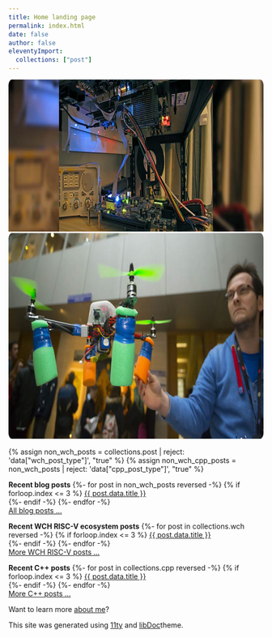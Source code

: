 ```yaml
---
title: Home landing page
permalink: index.html
date: false
author: false
eleventyImport:
  collections: ["post"]
---
```


<p style="margin-top: 0px;">
<img src="/assets/slides/slide_jtag.jpg" width="900" height="300">
<img src="/assets/slides/drones-small.jpg" width="896" height="406">
</p>

{% assign non_wch_posts = collections.post | reject: 'data["wch_post_type"]', "true" %}
{% assign non_wch_cpp_posts = non_wch_posts | reject: 'data["cpp_post_type"]', "true" %}

<aside class="widget widget-iconCard">
    <p class="d-flex gap-5 | p-5 m-0 | brad-3 bc-neutral-100 bwidth-1 bstyle-dashed bcolor-neutral-500">
        <span class="icon-pen fs-10 | c-primary-500" fs-8="xs"></span>
        <span class="d-flex fd-column gap-1">
            <strong class="fvs-wght-700 fs-6">Recent blog posts</strong>
            <span>
                {%- for post in non_wch_posts reversed -%}
                    {% if forloop.index <= 3     %}
                        <a href="{{ post.url }}">{{ post.data.title }}</a><br/>
                    {%- endif -%}
                {%- endfor -%}
                <br/>
                <a href="/posts">All blog posts ...</a>
            </span>
        </span>
    </p>
</aside>

<aside class="widget widget-iconCard">
    <p class="d-flex gap-5 | p-5 m-0 | brad-3 bc-neutral-100 bwidth-1 bstyle-dashed bcolor-neutral-500">
        <span class="icon-faders fs-10 | c-primary-500" fs-8="xs"></span>
        <span class="d-flex fd-column gap-1">
            <strong class="fvs-wght-700 fs-6">Recent WCH RISC-V ecosystem posts</strong>
            <span>
                {%- for post in collections.wch reversed -%}
                    {% if forloop.index <= 3     %}
                        <a href="{{ post.url }}">{{ post.data.title }}</a><br/>
                    {%- endif -%}
                {%- endfor -%}
                <br/>
                <a href="/tags/wch/">More WCH RISC-V posts ...</a>
            </span>
        </span>
    </p>
</aside>

<aside class="widget widget-iconCard">
    <p class="d-flex gap-5 | p-5 m-0 | brad-3 bc-neutral-100 bwidth-1 bstyle-dashed bcolor-neutral-500">
        <span class="icon-code fs-10 | c-primary-500" fs-8="xs"></span>
        <span class="d-flex fd-column gap-1">
            <strong class="fvs-wght-700 fs-6">Recent C++ posts</strong>
            <span>
                {%- for post in collections.cpp reversed -%}
                    {% if forloop.index <= 3     %}
                        <a href="{{ post.url }}">{{ post.data.title }}</a><br/>
                    {%- endif -%}
                {%- endfor -%}
                <br/>
                <a href="/tags/wch/">More C++ posts ...</a>
            </span>
        </span>
    </p>
</aside>

Want to learn more [about me](/about)?


This site was generated using [11ty](https://www.11ty.dev/) and [libDoc](https://github.com/ita-design-system/eleventy-libdoc)theme.